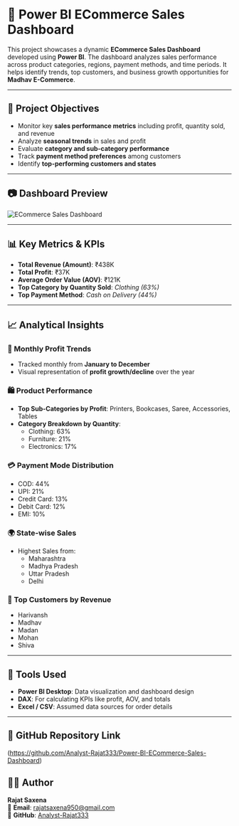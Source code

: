 # 🛒 Power BI ECommerce Sales Dashboard

This project showcases a dynamic **ECommerce Sales Dashboard** developed using **Power BI**. The dashboard analyzes sales performance across product categories, regions, payment methods, and time periods. It helps identify trends, top customers, and business growth opportunities for **Madhav E-Commerce**.

---

## 🎯 Project Objectives

- Monitor key **sales performance metrics** including profit, quantity sold, and revenue
- Analyze **seasonal trends** in sales and profit
- Evaluate **category and sub-category performance**
- Track **payment method preferences** among customers
- Identify **top-performing customers and states**

---

## 📷 Dashboard Preview

![ECommerce Sales Dashboard](https://github.com/user-attachments/assets/a355990e-e23d-42eb-8468-b42fbc925082)

---

## 📊 Key Metrics & KPIs

- **Total Revenue (Amount)**: ₹438K  
- **Total Profit**: ₹37K  
- **Average Order Value (AOV)**: ₹121K  
- **Top Category by Quantity Sold**: *Clothing (63%)*
- **Top Payment Method**: *Cash on Delivery (44%)*

---

## 📈 Analytical Insights

### 📅 Monthly Profit Trends

- Tracked monthly from **January to December**
- Visual representation of **profit growth/decline** over the year

### 🛍️ Product Performance

- **Top Sub-Categories by Profit**: Printers, Bookcases, Saree, Accessories, Tables  
- **Category Breakdown by Quantity**:
  - Clothing: 63%
  - Furniture: 21%
  - Electronics: 17%

### 💳 Payment Mode Distribution

- COD: 44%  
- UPI: 21%  
- Credit Card: 13%  
- Debit Card: 12%  
- EMI: 10%

### 🌍 State-wise Sales

- Highest Sales from:
  - Maharashtra
  - Madhya Pradesh
  - Uttar Pradesh
  - Delhi

### 👤 Top Customers by Revenue

- Harivansh  
- Madhav  
- Madan  
- Mohan  
- Shiva

---

## 🧰 Tools Used

- **Power BI Desktop**: Data visualization and dashboard design  
- **DAX**: For calculating KPIs like profit, AOV, and totals  
- **Excel / CSV**: Assumed data sources for order details

---

## 🔗 GitHub Repository Link

(https://github.com/Analyst-Rajat333/Power-BI-ECommerce-Sales-Dashboard)

## 👨‍💻 Author

**Rajat Saxena**  
📧 **Email**: [rajatsaxena950@gmail.com](mailto:rajatsaxena950@gmail.com)  
🔗 **GitHub**: [Analyst-Rajat333](https://github.com/Analyst-Rajat333)

